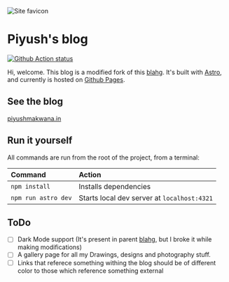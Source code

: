 
<img title="Site Icon" alt="Site favicon" src="public/favicon.ico">

# Piyush's blog 


[![Github Action status](https://github.com/Piyush811999/blog/actions/workflows/deploy.yml/badge.svg?event=push)](https://github.com/Piyush811999/blog/actions)

Hi, welcome. This blog is a modified fork of this [blahg](https://github.com/cassidoo/blahg). It's built with [Astro](https://astro.build), and currently is hosted on [Github Pages](https://pages.github.com/).

## See the blog

[piyushmakwana.in](https://piyushmakwana.in/)

## Run it yourself

All commands are run from the root of the project, from a terminal:

| Command                          | Action                                                        |
| :------------------------------- | :------------------------------------------------------------ |
| `npm install`                    | Installs dependencies                                         |
| `npm run astro dev`              | Starts local dev server at `localhost:4321`                   |

## ToDo
- [ ] Dark Mode support (It's present in parent [blahg](https://github.com/cassidoo/blahg), but I broke it while making modifications)
- [ ] A gallery page for all my Drawings, designs and photography stuff.
- [ ] Links that referece something withing the blog should be of different color to those which reference something external
